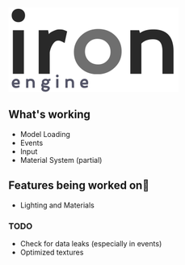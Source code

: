 ![Iron Engine Logo](https://github.com/weidelix/iron/blob/master/res/images/iron_logo.png)

## __What's working__
* Model Loading
* Events
* Input
* Material System (partial)

## __Features being worked on🔧__
* Lighting and Materials

### TODO
* Check for data leaks (especially in events)
* Optimized textures
